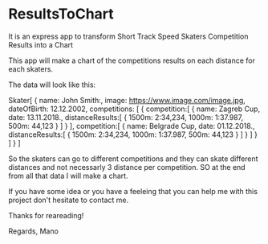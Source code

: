 # ResultsToChart
It is an express app to transform Short Track Speed Skaters Competition Results into a Chart



This app will make a chart of the competitions results on each distance for each skaters.  

The data will look like this:

 Skater[
    {
    name: John Smith:,
    image: https://www.image.com/image.jpg,
    dateOfBirth: 12.12.2002,
    competitions: [
        {
           competition:[
              {
              name: Zagreb Cup,
              date: 13.11.2018.,
              distanceResults:[
                {
                  1500m: 2:34,234,
                  1000m: 1:37.987,
                  500m: 44,123
                }
                ]
              }
            ],
            competition:[
              {
              name: Belgrade Cup,
              date: 01.12.2018.,
              distanceResults:[
                 {
                   1500m: 2:34,234,
                   1000m: 1:37.987,
                   500m: 44,123
                 }
                 ]
              }
            ]
           }
           ]
        }
        ]
        
        
So the skaters can go to different competitions and they can skate different distances and not necessarly 3 distance per competition.
SO at the end from all that data I will make a chart.

If you have some idea or you have a feeleing that you can help me with this project don't hesitate to contact me.

Thanks for reareading!

Regards, Mano

 
